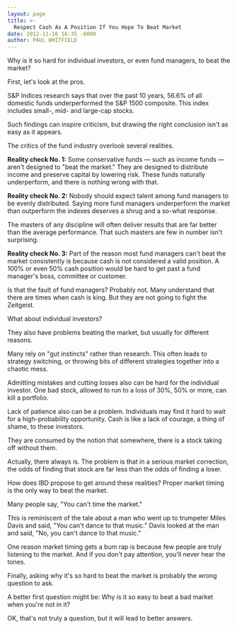 ```yaml
---
layout: page
title: >-
  Respect Cash As A Position If You Hope To Beat Market
date: 2012-11-16 16:35 -0800
author: PAUL WHITFIELD
---
```





Why is it so hard for individual investors, or even fund managers, to beat the market?


First, let's look at the pros.


S&P Indices research says that over the past 10 years, 56.6% of all domestic funds underperformed the S&P 1500 composite. This index includes small-, mid- and large-cap stocks.


Such findings can inspire criticism, but drawing the right conclusion isn't as easy as it appears.


The critics of the fund industry overlook several realities.


**Reality check No. 1:** Some conservative funds — such as income funds — aren't designed to "beat the market." They are designed to distribute income and preserve capital by lowering risk. These funds naturally underperform, and there is nothing wrong with that.


**Reality check No. 2:** Nobody should expect talent among fund managers to be evenly distributed. Saying more fund managers underperform the market than outperform the indexes deserves a shrug and a so-what response.


The masters of any discipline will often deliver results that are far better than the average performance. That such masters are few in number isn't surprising.


**Reality check No. 3:** Part of the reason most fund managers can't beat the market consistently is because cash is not considered a valid position. A 100% or even 50% cash position would be hard to get past a fund manager's boss, committee or customer.


Is that the fault of fund managers? Probably not. Many understand that there are times when cash is king. But they are not going to fight the Zeitgeist.


What about individual investors?


They also have problems beating the market, but usually for different reasons.


Many rely on "gut instincts" rather than research. This often leads to strategy switching, or throwing bits of different strategies together into a chaotic mess.


Admitting mistakes and cutting losses also can be hard for the individual investor. One bad stock, allowed to run to a loss of 30%, 50% or more, can kill a portfolio.


Lack of patience also can be a problem. Individuals may find it hard to wait for a high-probability opportunity. Cash is like a lack of courage, a thing of shame, to these investors.


They are consumed by the notion that somewhere, there is a stock taking off without them.


Actually, there always is. The problem is that in a serious market correction, the odds of finding that stock are far less than the odds of finding a loser.


How does IBD propose to get around these realities? Proper market timing is the only way to beat the market.


Many people say, "You can't time the market."


This is reminiscent of the tale about a man who went up to trumpeter Miles Davis and said, "You can't dance to that music." Davis looked at the man and said, "No, you can't dance to that music."


One reason market timing gets a bum rap is because few people are truly listening to the market. And if you don't pay attention, you'll never hear the tones.


Finally, asking why it's so hard to beat the market is probably the wrong question to ask.


A better first question might be: Why is it so easy to beat a bad market when you're not in it?


OK, that's not truly a question, but it will lead to better answers.




